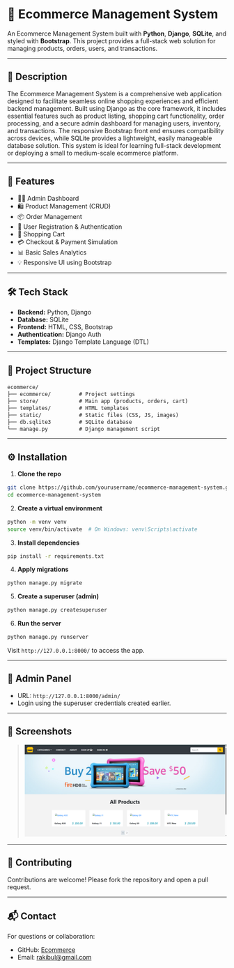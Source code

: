  # 🛒 Ecommerce Management System

An Ecommerce Management System built with **Python**, **Django**, **SQLite**, and styled with **Bootstrap**. This project provides a full-stack web solution for managing products, orders, users, and transactions.

---

## 📄 Description

The Ecommerce Management System is a comprehensive web application designed to facilitate seamless online shopping experiences and efficient backend management. Built using Django as the core framework, it includes essential features such as product listing, shopping cart functionality, order processing, and a secure admin dashboard for managing users, inventory, and transactions. The responsive Bootstrap front end ensures compatibility across devices, while SQLite provides a lightweight, easily manageable database solution. This system is ideal for learning full-stack development or deploying a small to medium-scale ecommerce platform.

---

## 🚀 Features

- 🧑‍💼 Admin Dashboard
- 🛍️ Product Management (CRUD)
- 📦 Order Management
- 👥 User Registration & Authentication
- 🛒 Shopping Cart
- 💳 Checkout & Payment Simulation
- 📊 Basic Sales Analytics
- 💡 Responsive UI using Bootstrap

---

## 🛠 Tech Stack

- **Backend:** Python, Django
- **Database:** SQLite
- **Frontend:** HTML, CSS, Bootstrap
- **Authentication:** Django Auth
- **Templates:** Django Template Language (DTL)

---

## 📁 Project Structure

```
ecommerce/
├── ecommerce/         # Project settings
├── store/             # Main app (products, orders, cart)
├── templates/         # HTML templates
├── static/            # Static files (CSS, JS, images)
├── db.sqlite3         # SQLite database
└── manage.py          # Django management script
```

---

## ⚙️ Installation

1. **Clone the repo**

```bash
git clone https://github.com/yourusername/ecommerce-management-system.git
cd ecommerce-management-system
```

2. **Create a virtual environment**

```bash
python -m venv venv
source venv/bin/activate  # On Windows: venv\Scripts\activate
```

3. **Install dependencies**

```bash
pip install -r requirements.txt
```

4. **Apply migrations**

```bash
python manage.py migrate
```

5. **Create a superuser (admin)**

```bash
python manage.py createsuperuser
```

6. **Run the server**

```bash
python manage.py runserver
```

Visit `http://127.0.0.1:8000/` to access the app.

---

## 🔐 Admin Panel

- URL: `http://127.0.0.1:8000/admin/`
- Login using the superuser credentials created earlier.

---

## 📸 Screenshots

> ![App Front page](./static/media/category/ss.png)
---


## 🤝 Contributing

Contributions are welcome! Please fork the repository and open a pull request.

---

## 📬 Contact

For questions or collaboration:
- GitHub: [Ecommerce](https://github.com/RakibulAzadd/E-commerce.git)
- Email: rakibul@gmail.com

